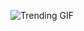![Trending GIF](https://media3.giphy.com/media/v1.Y2lkPThiYjIxNzcyamx6ZG5wNTVwZXdhenNjdXl1aWk0dndjc3pobnlzMnNiOTNmdXdxMCZlcD12MV9naWZzX3NlYXJjaCZjdD1n/2jMtpIi8mhE8ctiMtK/giphy.gif)
